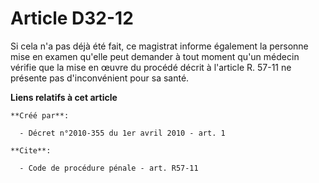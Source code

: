 # Article D32-12

Si cela n'a pas déjà été fait, ce magistrat informe également la personne mise en examen qu'elle peut demander à tout moment
qu'un médecin vérifie que la mise en œuvre du procédé décrit à l'article R. 57-11 ne présente pas d'inconvénient pour sa
santé.

**Liens relatifs à cet article**

	**Créé par**:

	  - Décret n°2010-355 du 1er avril 2010 - art. 1

	**Cite**:

	  - Code de procédure pénale - art. R57-11
